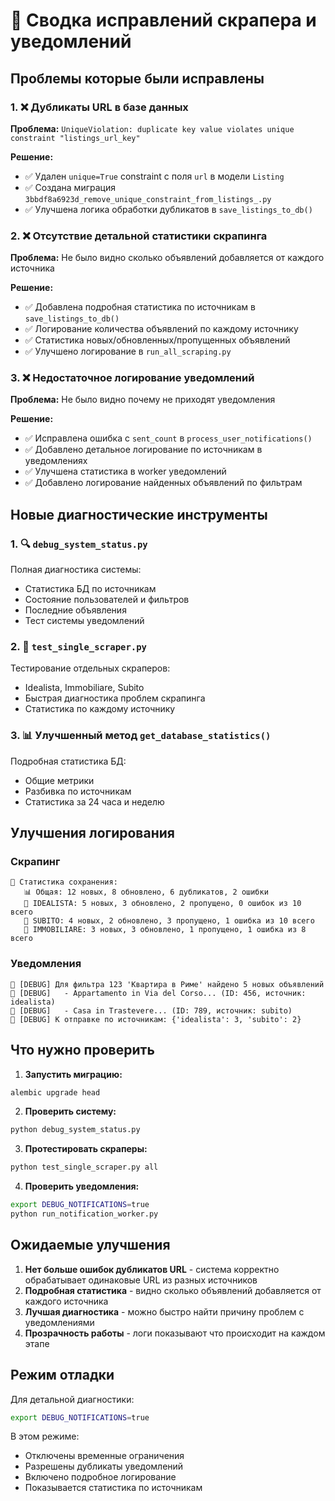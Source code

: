 # 🔧 Сводка исправлений скрапера и уведомлений

## Проблемы которые были исправлены

### 1. ❌ Дубликаты URL в базе данных

**Проблема:** `UniqueViolation: duplicate key value violates unique constraint "listings_url_key"`

**Решение:**

- ✅ Удален `unique=True` constraint с поля `url` в модели `Listing`
- ✅ Создана миграция `3bbdf8a6923d_remove_unique_constraint_from_listings_.py`
- ✅ Улучшена логика обработки дубликатов в `save_listings_to_db()`

### 2. ❌ Отсутствие детальной статистики скрапинга

**Проблема:** Не было видно сколько объявлений добавляется от каждого источника

**Решение:**

- ✅ Добавлена подробная статистика по источникам в `save_listings_to_db()`
- ✅ Логирование количества объявлений по каждому источнику
- ✅ Статистика новых/обновленных/пропущенных объявлений
- ✅ Улучшено логирование в `run_all_scraping.py`

### 3. ❌ Недостаточное логирование уведомлений

**Проблема:** Не было видно почему не приходят уведомления

**Решение:**

- ✅ Исправлена ошибка с `sent_count` в `process_user_notifications()`
- ✅ Добавлено детальное логирование по источникам в уведомлениях
- ✅ Улучшена статистика в worker уведомлений
- ✅ Добавлено логирование найденных объявлений по фильтрам

## Новые диагностические инструменты

### 1. 🔍 `debug_system_status.py`

Полная диагностика системы:

- Статистика БД по источникам
- Состояние пользователей и фильтров
- Последние объявления
- Тест системы уведомлений

### 2. 🧪 `test_single_scraper.py`

Тестирование отдельных скраперов:

- Idealista, Immobiliare, Subito
- Быстрая диагностика проблем скрапинга
- Статистика по каждому источнику

### 3. 📊 Улучшенный метод `get_database_statistics()`

Подробная статистика БД:

- Общие метрики
- Разбивка по источникам
- Статистика за 24 часа и неделю

## Улучшения логирования

### Скрапинг

```
💾 Статистика сохранения:
   📊 Общая: 12 новых, 8 обновлено, 6 дубликатов, 2 ошибки
   📌 IDEALISTA: 5 новых, 3 обновлено, 2 пропущено, 0 ошибок из 10 всего
   📌 SUBITO: 4 новых, 2 обновлено, 3 пропущено, 1 ошибка из 10 всего
   📌 IMMOBILIARE: 3 новых, 3 обновлено, 1 пропущено, 1 ошибка из 8 всего
```

### Уведомления

```
🐛 [DEBUG] Для фильтра 123 'Квартира в Риме' найдено 5 новых объявлений
🐛 [DEBUG]   - Appartamento in Via del Corso... (ID: 456, источник: idealista)
🐛 [DEBUG]   - Casa in Trastevere... (ID: 789, источник: subito)
🐛 [DEBUG] К отправке по источникам: {'idealista': 3, 'subito': 2}
```

## Что нужно проверить

1. **Запустить миграцию:**

```bash
alembic upgrade head
```

2. **Проверить систему:**

```bash
python debug_system_status.py
```

3. **Протестировать скраперы:**

```bash
python test_single_scraper.py all
```

4. **Проверить уведомления:**

```bash
export DEBUG_NOTIFICATIONS=true
python run_notification_worker.py
```

## Ожидаемые улучшения

1. **Нет больше ошибок дубликатов URL** - система корректно обрабатывает одинаковые URL из разных источников
2. **Подробная статистика** - видно сколько объявлений добавляется от каждого источника
3. **Лучшая диагностика** - можно быстро найти причину проблем с уведомлениями
4. **Прозрачность работы** - логи показывают что происходит на каждом этапе

## Режим отладки

Для детальной диагностики:

```bash
export DEBUG_NOTIFICATIONS=true
```

В этом режиме:

- Отключены временные ограничения
- Разрешены дубликаты уведомлений
- Включено подробное логирование
- Показывается статистика по источникам
